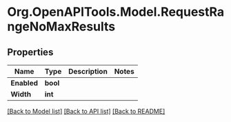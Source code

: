 # Org.OpenAPITools.Model.RequestRangeNoMaxResults
## Properties

Name | Type | Description | Notes
------------ | ------------- | ------------- | -------------
**Enabled** | **bool** |  | 
**Width** | **int** |  | 

[[Back to Model list]](../README.md#documentation-for-models) [[Back to API list]](../README.md#documentation-for-api-endpoints) [[Back to README]](../README.md)


